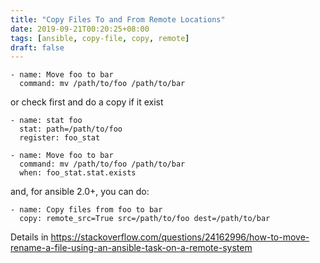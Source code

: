 ```yaml
---
title: "Copy Files To and From Remote Locations"
date: 2019-09-21T00:20:25+08:00
tags: [ansible, copy-file, copy, remote]
draft: false
---
```


```
- name: Move foo to bar
  command: mv /path/to/foo /path/to/bar
```

or check first and do a copy if it exist

```
- name: stat foo
  stat: path=/path/to/foo
  register: foo_stat
 
- name: Move foo to bar
  command: mv /path/to/foo /path/to/bar
  when: foo_stat.stat.exists
```

and, for ansible 2.0+, you can do:

```
- name: Copy files from foo to bar
  copy: remote_src=True src=/path/to/foo dest=/path/to/bar
```

Details in https://stackoverflow.com/questions/24162996/how-to-move-rename-a-file-using-an-ansible-task-on-a-remote-system
